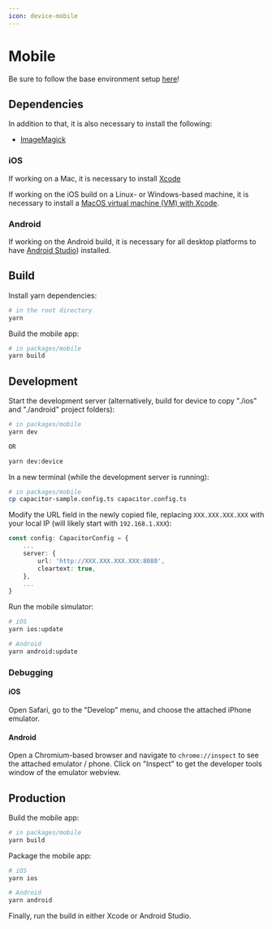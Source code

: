 ```yaml
---
icon: device-mobile
---
```


# Mobile
Be sure to follow the base environment setup [here](./index.md)!

## Dependencies
In addition to that, it is also necessary to install the following:
- [ImageMagick](https://imagemagick.org/script/download.php)

### iOS
If working on a Mac, it is necessary to install [Xcode](https://apps.apple.com/us/app/xcode/id497799835?mt=12)

If working on the iOS build on a Linux- or Windows-based machine, it is necessary to install a [MacOS virtual machine (VM) with Xcode](https://github.com/kholia/OSX-KVM).  

### Android
If working on the Android build, it is necessary for all desktop platforms to have [Android Studio](https://developer.android.com/studio/install)) installed.

## Build
Install yarn dependencies:
```bash
# in the root directory
yarn
```

Build the mobile app:
```bash
# in packages/mobile
yarn build
```

## Development
Start the development server (alternatively, build for device to copy "./ios" and "./android" project folders):
```bash
# in packages/mobile
yarn dev

OR

yarn dev:device
```

In a new terminal (while the development server is running):
```bash
# in packages/mobile
cp capacitor-sample.config.ts capacitor.config.ts
```

Modify the URL field in the newly copied file, replacing `XXX.XXX.XXX.XXX` with your local IP (will likely start with `192.168.1.XXX`):
```typescript
const config: CapacitorConfig = {
    ...
    server: {
        url: 'http://XXX.XXX.XXX.XXX:8080',
        cleartext: true,
    },
    ...
}
```

Run the mobile simulator:
```bash
# iOS
yarn ios:update

# Android
yarn android:update
```

### Debugging
#### iOS
Open Safari, go to the "Develop" menu, and choose the attached iPhone emulator.

#### Android
Open a Chromium-based browser and navigate to `chrome://inspect` to see the attached emulator / phone. Click on "Inspect" to get the developer tools window of the emulator webview.

## Production
Build the mobile app:
```bash
# in packages/mobile
yarn build
```

Package the mobile app:
```bash
# iOS
yarn ios

# Android
yarn android
```

Finally, run the build in either Xcode or Android Studio.
